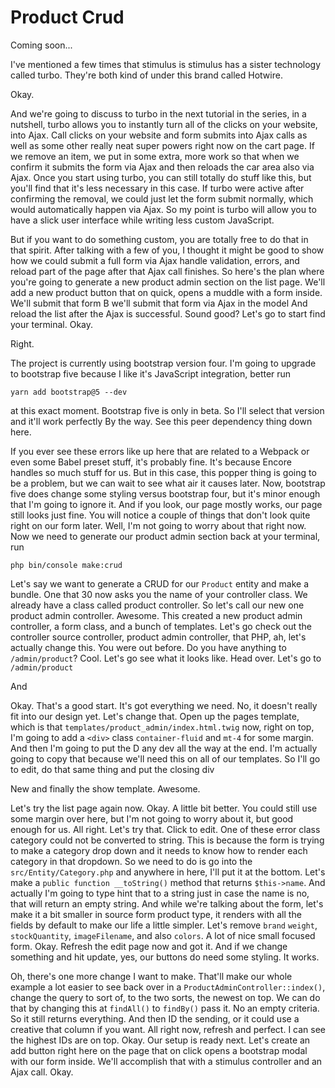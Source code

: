 # Product Crud

Coming soon...

I've mentioned a few times that stimulus is stimulus has a sister technology called
turbo. They're both kind of under this brand called Hotwire.

Okay.

And we're going to discuss to turbo in the next tutorial in the series, in a
nutshell, turbo allows you to instantly turn all of the clicks on your website, into
Ajax. Call clicks on your website and form submits into Ajax calls as well as some
other really neat super powers right now on the cart page. If we remove an item, we
put in some extra, more work so that when we confirm it submits the form via Ajax and
then reloads the car area also via Ajax. Once you start using turbo, you can still
totally do stuff like this, but you'll find that it's less necessary in this case. If
turbo were active after confirming the removal, we could just let the form submit
normally, which would automatically happen via Ajax. So my point is turbo will allow
you to have a slick user interface while writing less custom JavaScript.

But if you want to do something custom, you are totally free to do that in that
spirit. After talking with a few of you, I thought it might be good to show how we
could submit a full form via Ajax handle validation, errors, and reload part of the
page after that Ajax call finishes. So here's the plan where you're going to generate
a new product admin section on the list page. We'll add a new product button that on
quick, opens a muddle with a form inside. We'll submit that form B we'll submit that
form via Ajax in the model And reload the list after the Ajax is successful. Sound
good? Let's go to start find your terminal. Okay.

Right.

The project is currently using bootstrap version four. I'm going to upgrade to
bootstrap five because I like it's JavaScript integration, better run

```terminal
yarn add bootstrap@5 --dev
```

at this exact moment. Bootstrap five is only in beta. So I'll
select that version and it'll work perfectly By the way. See this peer dependency
thing down here.

If you ever see these errors like up here that are related to a Webpack or even some
Babel preset stuff, it's probably fine. It's because Encore handles so much stuff for
us. But in this case, this popper thing is going to be a problem, but we can wait to
see what air it causes later. Now, bootstrap five does change some styling versus
bootstrap four, but it's minor enough that I'm going to ignore it. And if you look,
our page mostly works, our page still looks just fine. You will notice a couple of
things that don't look quite right on our form later. Well, I'm not going to worry
about that right now. Now we need to generate our product admin section back at your
terminal, run

```terminal
php bin/console make:crud
```

Let's say we want to generate a CRUD for
our `Product` entity and make a bundle. One that 30 now asks you the name of your
controller class. We already have a class called product controller. So let's call
our new one product admin controller. Awesome. This created a new product admin
controller, a form class, and a bunch of templates. Let's go check out the controller
source controller, product admin controller, that PHP, ah, let's actually change
this. You were out before. Do you have anything to `/admin/product`? Cool. Let's go
see what it looks like. Head over. Let's go to `/admin/product`

And

Okay. That's a good start. It's got everything we need. No, it doesn't really fit
into our design yet. Let's change that. Open up the pages template, which is that
`templates/product_admin/index.html.twig` now, right on top, I'm going to add a
`<div>` class `container-fluid` and `mt-4` for some margin. And then I'm
going to put the D any dev all the way at the end. I'm actually going to copy that
because we'll need this on all of our templates. So I'll go to edit, do that same
thing and put the closing div

New and finally the show template. Awesome.

Let's try the list page again now. Okay. A little bit better. You could still use
some margin over here, but I'm not going to worry about it, but good enough for us.
All right. Let's try that. Click to edit. One of these error class category could not
be converted to string. This is because the form is trying to make a category drop
down and it needs to know how to render each category in that dropdown. So we need to
do is go into the `src/Entity/Category.php` and anywhere in here, I'll put it
at the bottom. Let's make a `public function __toString()` method that returns
`$this->name`. And actually I'm going to type hint that to a string just in case the
name is no, that will return an empty string. And while we're talking about the form,
let's make it a bit smaller in source form product type, it renders with all the
fields by default to make our life a little simpler. Let's remove `brand` `weight`,
`stockQuantity`, `imageFilename`, and also `colors`. A lot of nice small focused form.
Okay. Refresh the edit page now and got it. And if we change something and hit
update, yes, our buttons do need some styling. It works.

Oh, there's one more change I want to make. That'll make our whole example a lot
easier to see back over in a `ProductAdminController::index()`, change the query to sort
of, to the two sorts, the newest on top. We can do that by changing this at `findAll()`
to `findBy()` pass it. No an empty criteria. So it still returns everything. And then ID
the sending, or it could use a creative that column if you want. All right now,
refresh and perfect. I can see the highest IDs are on top. Okay. Our setup is ready
next. Let's create an add button right here on the page that on click opens a
bootstrap modal with our form inside. We'll accomplish that with a stimulus
controller and an Ajax call. Okay.


